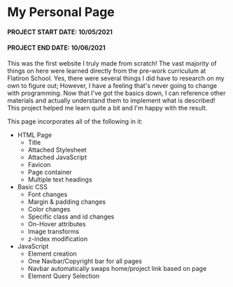 # My Personal Page
#### PROJECT START DATE:	10/05/2021
#### PROJECT END DATE:	10/06/2021

This was the first website I truly made from scratch! The vast majority of things on here were learned directly from the pre-work curriculum at Flatiron School. Yes, there were several things I did have to research on my own to figure out; However, I have a feeling that's never going to change with programming. Now that I've got the basics down, I can reference other materials and actually understand them to implement what is described! This project helped me learn quite a bit and I'm happy with the result.

This page incorporates all of the following in it:
- HTML Page
  - Title
  - Attached Stylesheet
  - Attached JavaScript
  - Favicon
  - Page container
  - Multiple text headings
- Basic CSS
  - Font changes
  - Margin & padding changes
  - Color changes
  - Specific class and id changes
  - On-Hover attributes
  - Image transforms
  - z-index modification
- JavaScript
  - Element creation
  - One Navbar/Copyright bar for all pages
  - Navbar automatically swaps home/project link based on page
  - Element Query Selection
